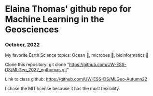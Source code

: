 # Elaina Thomas' github repo for Machine Learning in the Geosciences

### October, 2022

My favorite Earth Science topics: Ocean :ocean:, microbes :test_tube:, bioinformatics :dna:

Clone this repository: git clone "https://github.com/UW-ESS-DS/MLGeo_2022_egthomas.git"

Link to class github: https://github.com/UW-ESS-DS/MLGeo-Autumn22

I chose the MIT license because it has the most flexibility. 
